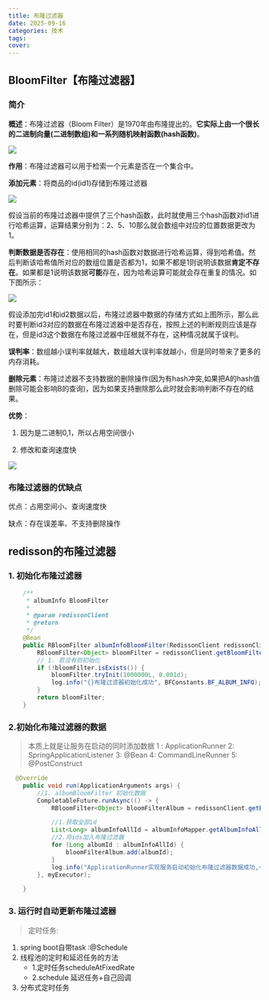 ```yaml
---
title: 布隆过滤器
date: 2025-09-16
categories: 技术
tags: 
cover: 
---
```



## BloomFilter【布隆过滤器】

### 简介

**概述**：布隆过滤器（Bloom Filter）是1970年由布隆提出的。**它实际上由一个很长的二进制向量(二进制数组)和一系列随机映射函数(hash函数)**。

![](http://120.26.79.238/minioapi/orange-blog/articleImages/1/e28a1126858cc8e592a68f6afe201093.png)



**作用**：布隆过滤器可以用于检索一个元素是否在一个集合中。

**添加元素**：将商品的id(id1)存储到布隆过滤器

![](http://120.26.79.238/minioapi/orange-blog/articleImages/1/0ac554d814eda4b516f389531c445c53.png)


假设当前的布隆过滤器中提供了三个hash函数，此时就使用三个hash函数对id1进行哈希运算，运算结果分别为：2、5、10那么就会数组中对应的位置数据更改为1。



**判断数据是否存在**：使用相同的hash函数对数据进行哈希运算，得到哈希值。然后判断该哈希值所对应的数组位置是否都为1，如果不都是1则说明该数据**肯定不存在**。如果都是1说明该数据**可能**存在，因为哈希运算可能就会存在重复的情况。如下图所示：

![](http://120.26.79.238/minioapi/orange-blog/articleImages/1/81dfdf3d6a9cf0d61482239ec90772eb.png)


假设添加完id1和id2数据以后，布隆过滤器中数据的存储方式如上图所示，那么此时要判断id3对应的数据在布隆过滤器中是否存在，按照上述的判断规则应该是存在，但是id3这个数据在布隆过滤器中压根就不存在，这种情况就属于误判。

**误判率**：数组越小误判率就越大，数组越大误判率就越小，但是同时带来了更多的内存消耗。

**删除元素**：布隆过滤器不支持数据的删除操作(因为有hash冲突,如果把A的hash值删除可能会影响B的查询)，因为如果支持删除那么此时就会影响判断不存在的结果。

**优势**：

1. 因为是二进制0,1，所以占用空间很小

2. 修改和查询速度快

![](http://120.26.79.238/minioapi/orange-blog/articleImages/1/c9402d4a013c9737b5473c30d7316bd2.png)


### 布隆过滤器的优缺点

优点：占用空间小、查询速度快

缺点：存在误差率、不支持删除操作

## redisson的布隆过滤器

### 1. 初始化布隆过滤器

```java
    /**
     * albumInfo BloomFilter
     *
     * @param redissonClient
     * @return
     */
    @Bean
    public RBloomFilter albumInfoBloomFilter(RedissonClient redissonClient) {
        RBloomFilter<Object> bloomFilter = redissonClient.getBloomFilter(BFConstants.BF_ALBUM_INFO);
        // 1. 若没有则初始化
        if (!bloomFilter.isExists()) {
            bloomFilter.tryInit(1000000L, 0.001d);
            log.info("{}布隆过滤器初始化成功", BFConstants.BF_ALBUM_INFO);
        }
        return bloomFilter;
    }
```


### 2.初始化布隆过滤器的数据

>本质上就是让服务在启动的同时添加数据
>1 : ApplicationRunner
>2: SpringApplicationListener 
>3: @Bean
>4: CommandLineRunner 
>5: @PostConstruct 

``` java
  @Override
    public void run(ApplicationArguments args) {
        //1. albumBloomFilter 初始化数据
        CompletableFuture.runAsync(() -> {
            RBloomFilter<Object> bloomFilterAlbum = redissonClient.getBloomFilter(BFConstants.BF_ALBUM_INFO);

            //1.获取全部id
            List<Long> albumInfoAllId = albumInfoMapper.getAlbumInfoAllId();
            //2.将ids加入布隆过滤器
            for (Long albumId : albumInfoAllId) {
                bloomFilterAlbum.add(albumId);
            }
            log.info("ApplicationRunner实现服务启动初始化布隆过滤器数据成功,一共有{}个数据", bloomFilterAlbum.count());
        }, myExecutor);

    }
```

### 3. 运行时自动更新布隆过滤器

> 定时任务:

1. spring boot自带task :@Schedule
2. 线程池的定时和延迟任务的方法
   - 1.定时任务scheduleAtFixedRate
   - 2.schedule 延迟任务+自己回调
3. 分布式定时任务